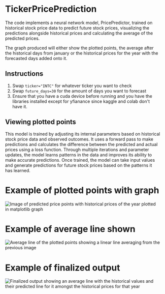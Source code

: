 # TickerPricePrediction
The code implements a neural network model, PricePredictor, trained on historical stock price data to predict future stock prices, visualizing the predictions alongside historical prices and calculating the average of the predicted prices.

The graph produced will either show the plotted points, the average after the historical days from january or the historical prices for the year with the forecasted days added onto it.

## Instructions

1. Swap `ticker="INTC"` for whatever ticker you want to check
2. Swap `future_days=30` for the amount of days you want to forecast
3. Ensure that you have a cuda device before running and you have the libraries installed except for yfianance since kaggle and colab don't have it.

## Viewing plotted points

This model is trained by adjusting its internal parameters based on historical stock price data and observed outcomes. It uses a forward pass to make predictions and calculates the difference between the predicted and actual prices using a loss function. Through multiple iterations and parameter updates, the model learns patterns in the data and improves its ability to make accurate predictions. Once trained, the model can take input values and generate predictions for future stock prices based on the patterns it has learned.

# Example of plotted points with graph

![Image of predicted price points with historical prices of the year plotted in matplotlib graph](https://www.kaggleusercontent.com/kf/132692478/eyJhbGciOiJkaXIiLCJlbmMiOiJBMTI4Q0JDLUhTMjU2In0..36FZPtfNeXx72VGsNwSJaw.mqIoM5u7kinhgE4pZBkbphoh9HfXsg8JpUWzwGarIJMzBFYy5QA3zebMBgBxiaXF5aD42FLU6TX3jHCA3v-bjNb8pHKtzysm-EoslOuYXKZ87CweHh3Rs12zGD33KbspdqXuJgNbNslkSAU1VxrjicizsVQBkFcj5yGfz6ljPThsaphANslcuYRi40J8cMXcJqQukPPZ8kFR7Z4DXSfZptB3ga4HYTsmr1hgEvC9fMlaMucw551KcAbGyQOOu14T02guddXlziJH67qookRGQ4_1QnQIckVqSdXCzc7-lX1UEoN1D2BH_a-pS_e8Z-e6OZ430rckwsdVY4CeT3rNerHvqkKAZ9fmkBgwKkgj0EwUiZZAa0jSAsXE1TFtnCUlsIGoN17uUglbOBuPI01hHw-D2ZFRORDDXP4WVaC4EOhniPqFEKlmdGroY2FsmwIFijloDjHlUF10-TxoOzp5vl8aHzb7e9QpQWZoNUT4KeNkjlBHkNjmfp1njRk_v-g32lH0l0jvQBwEWD1nyK4iglYVfp8Xn84LRxBlie2RwNu8idHNt5TsKPy6hCcBn92yae4H3T4dIvblfDbK9vu_aNrplcsNoEoppwCgBmqYcHeUkA3QrMLrQTNDUBbKuplDxIqPyUYi4aR4FgFn6lLDOezIhmlqEjPmI3_s6zrgsNSfkuxzn0EuXPvS-LK18I3D.ED4GVZgkNHvg_aYjEu_Vww/__results___files/__results___26_0.png)

# Example of average line shown
![Average line of the plotted points showing a linear line averaging from the previous image](https://www.kaggleusercontent.com/kf/132694768/eyJhbGciOiJkaXIiLCJlbmMiOiJBMTI4Q0JDLUhTMjU2In0..oY9DebpxrAOGllFx58fmpw.wiA4BWdY0gZHG0dqF_dE7hlvDw_x9HuSHq3iY1R_vv-jifgYjTL8SUovoHW5WM3Kmydc1HdZoy63--98jTd07gElIPB2Nn4d6OLR9T72Nzx48zIdYzxZx0rA7nNAKxA0NM7yQiZxkh5IrY2dofqRC-SsQ5j5WTT8dnyYwzV9MLSKVhkKOXEdrF_xHW5omeOJ86ESKkzjZ-FNciBU0mvRP9jCY7j6XJMCmA7GouV-v9mf8nITzBBDB8kA8IYG7PwOWjDdB_BccVnqR7cq_Iam1UP_ELhFOR1CmrD4DIPebIXnOZxLSh9gmcFVoJ-mEGzZbtI4qJz101Ip8bmPTT-kY2FSmDEZN61t1JKH_amIaesxGbTpyl1CGmlbCGCluesfL7Ba-vFeu1kPRGWLm3h5WAtuVsm-TWVoH6vcv-KHfX-SFihVRFuhBLdMfF3Fi9tOiN2Ef3kfrTzXdlmow6QI1W0N8jLGKji7v4LfKE5awStJsSCqYGnSgQOIGwJWUMneHPxAs5rLgmnE9RnIJXnJRg6G4xnCxSZL_fO2RR0jupg9Qk9BNvO5krw1796nh66nt4kFDukZxQJ1OhKnUG0zkDD-bGDaAQ1XziJn9XkqMWOVdCbsbRlXTrzwVwFzbWJ54Ah8MMkux_Y58Lymf8rBiW15MUUqJX9NavpjIT1JxFUhkuYIKpk08c4jPAf6UGIi.MbAJZRZxqsf0Tp7gx9Vjww/__results___files/__results___28_0.png)

# Example of finalized output
![Finalized output showing an average line with the historical values and their predicted line for it amongst the historical prices for that year](https://www.kaggleusercontent.com/kf/132692478/eyJhbGciOiJkaXIiLCJlbmMiOiJBMTI4Q0JDLUhTMjU2In0..oiyrwcYZ4CK9gAtZ7_WGFg.iA58R3M4ZJcYKC0Q8JjSz-D6D0DZbl4ZKttxKpISzFqCQNjpDnew2XRU49MtCN_cD6oOCnX7crtm7gPE5Im4_R9ccMxO77SGYL7lDeZsTAq8yC31iw7IGhCWeEGgratFwcOdRcjNacX-d00yveeZRXvxCT2p5YLNzmrqAlVACa_EsoDo74MBWPjicwuYX2c6it6hDXgTh51qMyDgyHWJvTz3unKxS5Edx_9mxjmL0qojyNJRtdiLra1zb3t3oLlBZKrd-MXmX6CSYzYcF9CISm4CONZa4AEUeWOnedqJwKcXhYRSKgjDXJr8pMGK5UNQSlBMmBN3nFcxO0F8OxUZo4OtSRPM9rVuHTSKh7ihp8QNEN-Qg4So3IkU73KzPTPQSVkQQ_OoCXZFn6SWrZ3h-FtBFmhzSG_x4-WPNskSUvcCtOQ12bnBiNwmcB27Yy83HKTjtnQbYQxzlKNdU8nkjs00H3ZVyj8EazBH77UkBVCeOuCHSFHahDOSJ9BW9wClyJtpPON8EBvyZlLsMqAnrJRjS4uoSs1eKgCTF8IcYpNdz_tPVwJkpVFbGDgpkK3JeNq7cosmwskA48Js_65cmarfSQYzEg6uPpr0givECYAM3LRcnp5jsSunb47W8dA3rCurxW1kPIeX0umbSvG-Nq31X6RDXNLu9XtC1iPeicoBRB3Jwd5-Urb3VKRGvqoL.SJ2-I9q2nI1S3xFTPp2Ojw/__results___files/__results___30_0.png)
